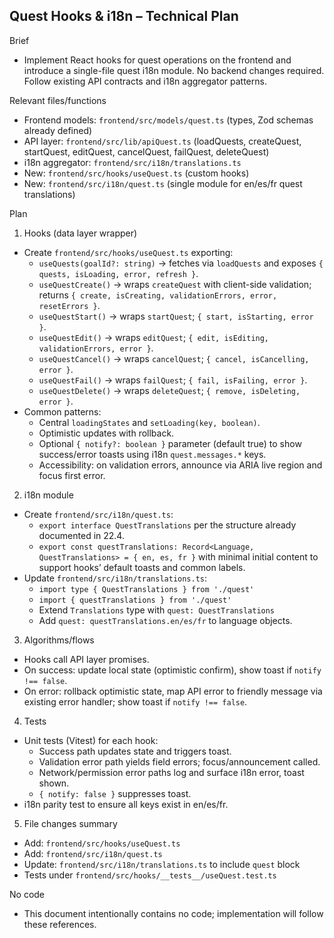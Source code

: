 ## Quest Hooks & i18n – Technical Plan

Brief
- Implement React hooks for quest operations on the frontend and introduce a single-file quest i18n module. No backend changes required. Follow existing API contracts and i18n aggregator patterns.

Relevant files/functions
- Frontend models: `frontend/src/models/quest.ts` (types, Zod schemas already defined)
- API layer: `frontend/src/lib/apiQuest.ts` (loadQuests, createQuest, startQuest, editQuest, cancelQuest, failQuest, deleteQuest)
- i18n aggregator: `frontend/src/i18n/translations.ts`
- New: `frontend/src/hooks/useQuest.ts` (custom hooks)
- New: `frontend/src/i18n/quest.ts` (single module for en/es/fr quest translations)

Plan
1) Hooks (data layer wrapper)
- Create `frontend/src/hooks/useQuest.ts` exporting:
  - `useQuests(goalId?: string)` → fetches via `loadQuests` and exposes `{ quests, isLoading, error, refresh }`.
  - `useQuestCreate()` → wraps `createQuest` with client-side validation; returns `{ create, isCreating, validationErrors, error, resetErrors }`.
  - `useQuestStart()` → wraps `startQuest`; `{ start, isStarting, error }`.
  - `useQuestEdit()` → wraps `editQuest`; `{ edit, isEditing, validationErrors, error }`.
  - `useQuestCancel()` → wraps `cancelQuest`; `{ cancel, isCancelling, error }`.
  - `useQuestFail()` → wraps `failQuest`; `{ fail, isFailing, error }`.
  - `useQuestDelete()` → wraps `deleteQuest`; `{ remove, isDeleting, error }`.
- Common patterns:
  - Central `loadingStates` and `setLoading(key, boolean)`.
  - Optimistic updates with rollback.
  - Optional `{ notify?: boolean }` parameter (default true) to show success/error toasts using i18n `quest.messages.*` keys.
  - Accessibility: on validation errors, announce via ARIA live region and focus first error.

2) i18n module
- Create `frontend/src/i18n/quest.ts`:
  - `export interface QuestTranslations` per the structure already documented in 22.4.
  - `export const questTranslations: Record<Language, QuestTranslations> = { en, es, fr }` with minimal initial content to support hooks’ default toasts and common labels.
- Update `frontend/src/i18n/translations.ts`:
  - `import type { QuestTranslations } from './quest'`
  - `import { questTranslations } from './quest'`
  - Extend `Translations` type with `quest: QuestTranslations`
  - Add `quest: questTranslations.en/es/fr` to language objects.

3) Algorithms/flows
- Hooks call API layer promises.
- On success: update local state (optimistic confirm), show toast if `notify !== false`.
- On error: rollback optimistic state, map API error to friendly message via existing error handler; show toast if `notify !== false`.

4) Tests
- Unit tests (Vitest) for each hook:
  - Success path updates state and triggers toast.
  - Validation error path yields field errors; focus/announcement called.
  - Network/permission error paths log and surface i18n error, toast shown.
  - `{ notify: false }` suppresses toast.
- i18n parity test to ensure all keys exist in en/es/fr.

5) File changes summary
- Add: `frontend/src/hooks/useQuest.ts`
- Add: `frontend/src/i18n/quest.ts`
- Update: `frontend/src/i18n/translations.ts` to include `quest` block
- Tests under `frontend/src/hooks/__tests__/useQuest.test.ts`

No code
- This document intentionally contains no code; implementation will follow these references.
